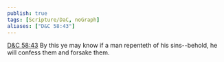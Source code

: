 ```yaml
---
publish: true
tags: [Scripture/DaC, noGraph]
aliases: ["D&C 58:43"]
---
```

[D&C 58:43](https://churchofjesuschrist.org/study/scriptures/dc-testament/dc/58?lang=eng&id=p43#p43) By this ye may know if a man repenteth of his sins--behold, he will confess them and forsake them.
